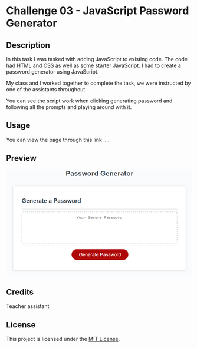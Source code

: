 # Challenge 03 - JavaScript Password Generator


## Description

In this task I was tasked with adding JavaScript to existing code. The code had HTML and CSS as well as some starter JavaScript. I had to create a password generator using JavaScript. 

My class and I worked together to complete the task, we were instructed by one of the assistants throughout.

You can see the script work when clicking generating password and following all the prompts and playing around with it.


## Usage

You can view the page through this link .... 


## Preview

![A screenshot of the page taken in Google Chrome](./Develop/images/passwordgen.png)


## Credits

Teacher assistant


## License

This project is licensed under the [MIT License](./LICENSE).